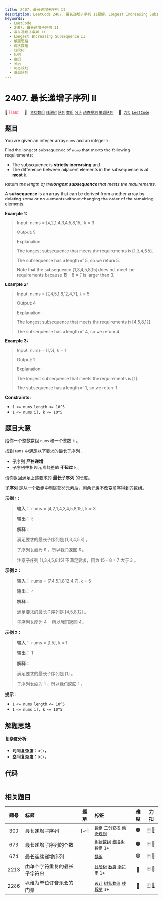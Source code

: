 ```yaml
---
title: 2407. 最长递增子序列 II
description: LeetCode 2407. 最长递增子序列 II题解，Longest Increasing Subsequence II，包含解题思路、复杂度分析以及完整的 JavaScript 代码实现。
keywords:
  - LeetCode
  - 2407. 最长递增子序列 II
  - 最长递增子序列 II
  - Longest Increasing Subsequence II
  - 解题思路
  - 树状数组
  - 线段树
  - 队列
  - 数组
  - 分治
  - 动态规划
  - 单调队列
---
```


# 2407. 最长递增子序列 II

🔴 <font color=#ff334b>Hard</font>&emsp; 🔖&ensp; [`树状数组`](/tag/binary-indexed-tree.md) [`线段树`](/tag/segment-tree.md) [`队列`](/tag/queue.md) [`数组`](/tag/array.md) [`分治`](/tag/divide-and-conquer.md) [`动态规划`](/tag/dynamic-programming.md) [`单调队列`](/tag/monotonic-queue.md)&emsp; 🔗&ensp;[`力扣`](https://leetcode.cn/problems/longest-increasing-subsequence-ii) [`LeetCode`](https://leetcode.com/problems/longest-increasing-subsequence-ii)

## 题目

You are given an integer array `nums` and an integer `k`.

Find the longest subsequence of `nums` that meets the following requirements:

  * The subsequence is **strictly increasing** and
  * The difference between adjacent elements in the subsequence is **at most** `k`.

Return _the length of the**longest** **subsequence** that meets the
requirements._

A **subsequence** is an array that can be derived from another array by
deleting some or no elements without changing the order of the remaining
elements.



**Example 1:**

> Input: nums = [4,2,1,4,3,4,5,8,15], k = 3
> 
> Output: 5
> 
> Explanation:
> 
> The longest subsequence that meets the requirements is [1,3,4,5,8].
> 
> The subsequence has a length of 5, so we return 5.
> 
> Note that the subsequence [1,3,4,5,8,15] does not meet the requirements because 15 - 8 = 7 is larger than 3.

**Example 2:**

> Input: nums = [7,4,5,1,8,12,4,7], k = 5
> 
> Output: 4
> 
> Explanation:
> 
> The longest subsequence that meets the requirements is [4,5,8,12].
> 
> The subsequence has a length of 4, so we return 4.

**Example 3:**

> Input: nums = [1,5], k = 1
> 
> Output: 1
> 
> Explanation:
> 
> The longest subsequence that meets the requirements is [1].
> 
> The subsequence has a length of 1, so we return 1.

**Constraints:**

  * `1 <= nums.length <= 10^5`
  * `1 <= nums[i], k <= 10^5`


## 题目大意

给你一个整数数组 `nums` 和一个整数 `k` 。

找到 `nums` 中满足以下要求的最长子序列：

  * 子序列 **严格递增**
  * 子序列中相邻元素的差值 **不超过**  `k` 。

请你返回满足上述要求的 **最长子序列**  的长度。

**子序列**  是从一个数组中删除部分元素后，剩余元素不改变顺序得到的数组。



**示例 1：**

> 
> 
> 
> 
> 
> **输入：** nums = [4,2,1,4,3,4,5,8,15], k = 3
> 
> **输出：** 5
> 
> **解释：**
> 
> 满足要求的最长子序列是 [1,3,4,5,8] 。
> 
> 子序列长度为 5 ，所以我们返回 5 。
> 
> 注意子序列 [1,3,4,5,8,15] 不满足要求，因为 15 - 8 = 7 大于 3 。
> 
> 

**示例 2：**

> 
> 
> 
> 
> 
> **输入：** nums = [7,4,5,1,8,12,4,7], k = 5
> 
> **输出：** 4
> 
> **解释：**
> 
> 满足要求的最长子序列是 [4,5,8,12] 。
> 
> 子序列长度为 4 ，所以我们返回 4 。
> 
> 

**示例 3：**

> 
> 
> 
> 
> 
> **输入：** nums = [1,5], k = 1
> 
> **输出：** 1
> 
> **解释：**
> 
> 满足要求的最长子序列是 [1] 。
> 
> 子序列长度为 1 ，所以我们返回 1 。
> 
> 



**提示：**

  * `1 <= nums.length <= 10^5`
  * `1 <= nums[i], k <= 10^5`


## 解题思路

#### 复杂度分析

- **时间复杂度**：`O()`，
- **空间复杂度**：`O()`，

## 代码

```javascript

```

## 相关题目

<!-- prettier-ignore -->
| 题号 | 标题 | 题解 | 标签 | 难度 | 力扣 |
| :------: | :------ | :------: | :------ | :------: | :------: |
| 300 | 最长递增子序列 | [[✓]](/problem/0300.md) |  [`数组`](/tag/array.md) [`二分查找`](/tag/binary-search.md) [`动态规划`](/tag/dynamic-programming.md) | 🟠 | [🀄️](https://leetcode.cn/problems/longest-increasing-subsequence) [🔗](https://leetcode.com/problems/longest-increasing-subsequence) |
| 673 | 最长递增子序列的个数 |  |  [`树状数组`](/tag/binary-indexed-tree.md) [`线段树`](/tag/segment-tree.md) [`数组`](/tag/array.md) `1+` | 🟠 | [🀄️](https://leetcode.cn/problems/number-of-longest-increasing-subsequence) [🔗](https://leetcode.com/problems/number-of-longest-increasing-subsequence) |
| 674 | 最长连续递增序列 |  |  [`数组`](/tag/array.md) | 🟢 | [🀄️](https://leetcode.cn/problems/longest-continuous-increasing-subsequence) [🔗](https://leetcode.com/problems/longest-continuous-increasing-subsequence) |
| 2213 | 由单个字符重复的最长子字符串 |  |  [`线段树`](/tag/segment-tree.md) [`数组`](/tag/array.md) [`字符串`](/tag/string.md) `1+` | 🔴 | [🀄️](https://leetcode.cn/problems/longest-substring-of-one-repeating-character) [🔗](https://leetcode.com/problems/longest-substring-of-one-repeating-character) |
| 2286 | 以组为单位订音乐会的门票 |  |  [`设计`](/tag/design.md) [`树状数组`](/tag/binary-indexed-tree.md) [`线段树`](/tag/segment-tree.md) `1+` | 🔴 | [🀄️](https://leetcode.cn/problems/booking-concert-tickets-in-groups) [🔗](https://leetcode.com/problems/booking-concert-tickets-in-groups) |